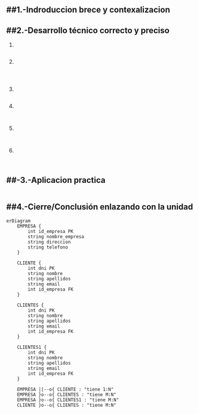 ##1.-Indroduccion brece y contexalizacion
---




##2.-Desarrollo técnico correcto y preciso
---
1.
```

```

2.
```

       
```
3.
```

```
4.
```
 

```
5.
```
 

```
6.
```
  
```

##-3.-Aplicacion practica
---
```

```

##4.-Cierre/Conclusión enlazando con la unidad
---




```mermaid
erDiagram
    EMPRESA {
        int id_empresa PK
        string nombre_empresa
        string direccion
        string telefono
    }

    CLIENTE {
        int dni PK
        string nombre
        string apellidos
        string email
        int id_empresa FK
    }

    CLIENTES {
        int dni PK
        string nombre
        string apellidos
        string email
        int id_empresa FK
    }

    CLIENTES1 {
        int dni PK
        string nombre
        string apellidos
        string email
        int id_empresa FK
    }

    EMPRESA ||--o{ CLIENTE : "tiene 1:N"
    EMPRESA }o--o{ CLIENTES : "tiene M:N"
    EMPRESA }o--o{ CLIENTES1 : "tiene M:N"
    CLIENTE }o--o{ CLIENTES : "tiene M:N"



```